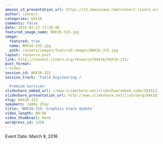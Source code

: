 ```yaml
---
amazon_s3_presentation_url: https://s3.amazonaws.com/connect.linaro.org/bkk16/Presentations/Wednesday/BKK16-315.pdf
author: connect
categories: bkk16
comments: false
date: 2016-02-22 17:20:48
featured_image_name: BKK16-315.jpg
image:
  featured: true
  name: BKK16-315.jpg
  path: /assets/images/featured-images/BKK16-315.jpg
layout: resource-post
link: http://connect.linaro.org/resource/bkk16/bkk16-315/
post_format:
- Video
session_id: BKK16-315
session_track: 'Field Engineering /

  Premium Services'
slideshare_embed_url: //www.slideshare.net/slideshow/embed_code/59351137
slideshare_presentation_url: http://www.slideshare.net/linaroorg/bkk16315-graphics-stack-update
slug: bkk16-315
speakers: Jammy Zhou
title: 'BKK16-315: Graphics Stack Update'
video_length: 00:00
video_thumbnail: None
wordpress_id: 3358
---
```


Event Date: March 9, 2016